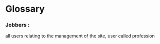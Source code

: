 # Glossary

### Jobbers : 

all users relating to the management of the site, user called profession